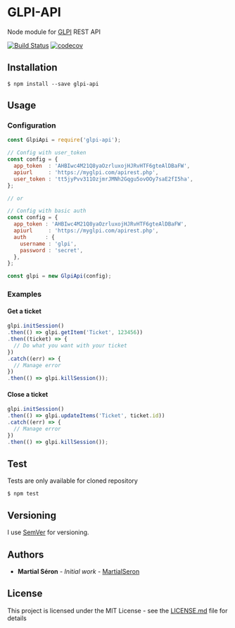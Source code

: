 # GLPI-API

Node module for [GLPI](https://glpi-project.org/) REST API

[![Build Status](https://travis-ci.com/MartialSeron/glpi-api.svg?branch=master)](https://travis-ci.com/MartialSeron/glpi-api)
[![codecov](https://codecov.io/gh/MartialSeron/glpi-api/branch/master/graph/badge.svg)](https://codecov.io/gh/MartialSeron/glpi-api)

## Installation

```
$ npm install --save glpi-api
```

## Usage

### Configuration

```javascript
const GlpiApi = require('glpi-api');

// Config with user_token
const config = {
  app_token  : 'AHBIwc4M21Q8yaOzrluxojHJRvHTF6gteAlDBaFW',
  apiurl     : 'https://myglpi.com/apirest.php',
  user_token : 'tt5jyPvv311OzjmrJMNh2Gqgu5ovOOy7saE2fI5ha',
};

// or

// Config with basic auth
const config = {
  app_token : 'AHBIwc4M21Q8yaOzrluxojHJRvHTF6gteAlDBaFW',
  apiurl     : 'https://myglpi.com/apirest.php',
  auth      : {
    username : 'glpi',
    password : 'secret',
  },
};

const glpi = new GlpiApi(config);
```

### Examples

#### Get a ticket

```javascript
glpi.initSession()
.then(() => glpi.getItem('Ticket', 123456))
.then((ticket) => {
  // Do what you want with your ticket
})
.catch((err) => {
  // Manage error
})
.then(() => glpi.killSession());
```

#### Close a ticket

```javascript
glpi.initSession()
.then(() => glpi.updateItems('Ticket', ticket.id))
.catch((err) => {
  // Manage error
})
.then(() => glpi.killSession());
```

## Test

Tests are only available for cloned repository

```
$ npm test
```

## Versioning

I use [SemVer](http://semver.org/) for versioning.

## Authors

* **Martial Séron** - *Initial work* - [MartialSeron](https://github.com/MartialSeron)

## License

This project is licensed under the MIT License - see the [LICENSE.md](LICENSE.md) file for details

